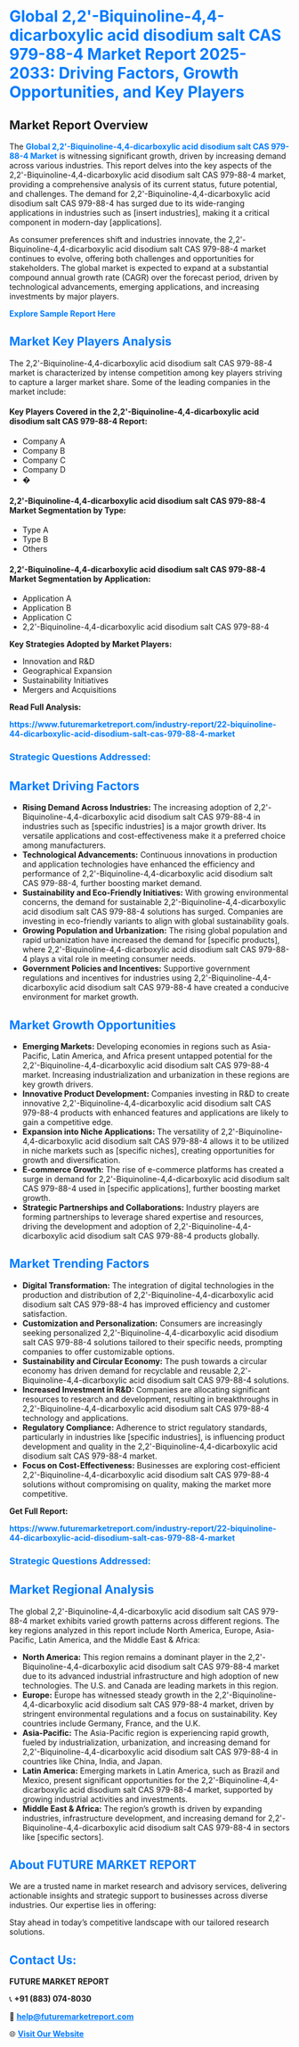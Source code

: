 <h1 style="color: #007BFF;">Global 2,2'-Biquinoline-4,4-dicarboxylic acid disodium salt CAS 979-88-4 Market Report 2025-2033: Driving Factors, Growth Opportunities, and Key Players</h1>

<section id="overview">
<h2>Market Report Overview</h2>
<p>The <a href="https://www.futuremarketreport.com/industry-report/22-biquinoline-44-dicarboxylic-acid-disodium-salt-cas-979-88-4-market" style="color: #007BFF; text-decoration: none;"><strong>Global 2,2'-Biquinoline-4,4-dicarboxylic acid disodium salt CAS 979-88-4 Market</strong></a> is witnessing significant growth, driven by increasing demand across various industries. This report delves into the key aspects of the 2,2'-Biquinoline-4,4-dicarboxylic acid disodium salt CAS 979-88-4 market, providing a comprehensive analysis of its current status, future potential, and challenges. The demand for 2,2'-Biquinoline-4,4-dicarboxylic acid disodium salt CAS 979-88-4 has surged due to its wide-ranging applications in industries such as [insert industries], making it a critical component in modern-day [applications].</p>
<p>As consumer preferences shift and industries innovate, the 2,2'-Biquinoline-4,4-dicarboxylic acid disodium salt CAS 979-88-4 market continues to evolve, offering both challenges and opportunities for stakeholders. The global market is expected to expand at a substantial compound annual growth rate (CAGR) over the forecast period, driven by technological advancements, emerging applications, and increasing investments by major players.</p>
</section>

<section id="overview">
<p><a href="https://www.futuremarketreport.com/request-sample/reportId=113104" style="color: #007BFF; text-decoration: none;"><strong>Explore Sample Report Here</strong></a></p>
</section>

<section id="key-players">
<h2 style="color: #007BFF;">Market Key Players Analysis</h2>
<p>The 2,2'-Biquinoline-4,4-dicarboxylic acid disodium salt CAS 979-88-4 market is characterized by intense competition among key players striving to capture a larger market share. Some of the leading companies in the market include:</p>
<h4>Key Players Covered in the 2,2'-Biquinoline-4,4-dicarboxylic acid disodium salt CAS 979-88-4 Report:</h4>
<ul><li>Company A</li><li>Company B</li><li>Company C</li><li>Company D</li><li>�</li></ul>
<h4>2,2'-Biquinoline-4,4-dicarboxylic acid disodium salt CAS 979-88-4 Market Segmentation by Type:</h4>
<ul><li>Type A</li><li>Type B</li><li>Others</li></ul>

<h4>2,2'-Biquinoline-4,4-dicarboxylic acid disodium salt CAS 979-88-4 Market Segmentation by Application:</h4>
<ul><li>Application A</li><li>Application B</li><li>Application C</li><li>2,2&#039;-Biquinoline-4,4-dicarboxylic acid disodium salt CAS 979-88-4</li></ul>
<p><strong>Key Strategies Adopted by Market Players:</strong></p>
<ul>
<li>Innovation and R&D</li>
<li>Geographical Expansion</li>
<li>Sustainability Initiatives</li>
<li>Mergers and Acquisitions</li>
</ul>
</section>

<section>
<p><strong>Read Full Analysis: </strong></p><a href="https://www.futuremarketreport.com/industry-report/22-biquinoline-44-dicarboxylic-acid-disodium-salt-cas-979-88-4-market" style="color: #007BFF; text-decoration: none;"><strong>https://www.futuremarketreport.com/industry-report/22-biquinoline-44-dicarboxylic-acid-disodium-salt-cas-979-88-4-market</strong></a>
<h3 style="color: #007BFF;">Strategic Questions Addressed:</h3>
</section>

<section id="driving-factors">
<h2 style="color: #007BFF;">Market Driving Factors</h2>
<ul>
<li><strong>Rising Demand Across Industries:</strong> The increasing adoption of 2,2'-Biquinoline-4,4-dicarboxylic acid disodium salt CAS 979-88-4 in industries such as [specific industries] is a major growth driver. Its versatile applications and cost-effectiveness make it a preferred choice among manufacturers.</li>
<li><strong>Technological Advancements:</strong> Continuous innovations in production and application technologies have enhanced the efficiency and performance of 2,2'-Biquinoline-4,4-dicarboxylic acid disodium salt CAS 979-88-4, further boosting market demand.</li>
<li><strong>Sustainability and Eco-Friendly Initiatives:</strong> With growing environmental concerns, the demand for sustainable 2,2'-Biquinoline-4,4-dicarboxylic acid disodium salt CAS 979-88-4 solutions has surged. Companies are investing in eco-friendly variants to align with global sustainability goals.</li>
<li><strong>Growing Population and Urbanization:</strong> The rising global population and rapid urbanization have increased the demand for [specific products], where 2,2'-Biquinoline-4,4-dicarboxylic acid disodium salt CAS 979-88-4 plays a vital role in meeting consumer needs.</li>
<li><strong>Government Policies and Incentives:</strong> Supportive government regulations and incentives for industries using 2,2'-Biquinoline-4,4-dicarboxylic acid disodium salt CAS 979-88-4 have created a conducive environment for market growth.</li>
</ul>
</section>

<section id="growth-opportunities">
<h2 style="color: #007BFF;">Market Growth Opportunities</h2>
<ul>
<li><strong>Emerging Markets:</strong> Developing economies in regions such as Asia-Pacific, Latin America, and Africa present untapped potential for the 2,2'-Biquinoline-4,4-dicarboxylic acid disodium salt CAS 979-88-4 market. Increasing industrialization and urbanization in these regions are key growth drivers.</li>
<li><strong>Innovative Product Development:</strong> Companies investing in R&D to create innovative 2,2'-Biquinoline-4,4-dicarboxylic acid disodium salt CAS 979-88-4 products with enhanced features and applications are likely to gain a competitive edge.</li>
<li><strong>Expansion into Niche Applications:</strong> The versatility of 2,2'-Biquinoline-4,4-dicarboxylic acid disodium salt CAS 979-88-4 allows it to be utilized in niche markets such as [specific niches], creating opportunities for growth and diversification.</li>
<li><strong>E-commerce Growth:</strong> The rise of e-commerce platforms has created a surge in demand for 2,2'-Biquinoline-4,4-dicarboxylic acid disodium salt CAS 979-88-4 used in [specific applications], further boosting market growth.</li>
<li><strong>Strategic Partnerships and Collaborations:</strong> Industry players are forming partnerships to leverage shared expertise and resources, driving the development and adoption of 2,2'-Biquinoline-4,4-dicarboxylic acid disodium salt CAS 979-88-4 products globally.</li>
</ul>
</section>

<section id="trending-factors">
<h2 style="color: #007BFF;">Market Trending Factors</h2>
<ul>
<li><strong>Digital Transformation:</strong> The integration of digital technologies in the production and distribution of 2,2'-Biquinoline-4,4-dicarboxylic acid disodium salt CAS 979-88-4 has improved efficiency and customer satisfaction.</li>
<li><strong>Customization and Personalization:</strong> Consumers are increasingly seeking personalized 2,2'-Biquinoline-4,4-dicarboxylic acid disodium salt CAS 979-88-4 solutions tailored to their specific needs, prompting companies to offer customizable options.</li>
<li><strong>Sustainability and Circular Economy:</strong> The push towards a circular economy has driven demand for recyclable and reusable 2,2'-Biquinoline-4,4-dicarboxylic acid disodium salt CAS 979-88-4 solutions.</li>
<li><strong>Increased Investment in R&D:</strong> Companies are allocating significant resources to research and development, resulting in breakthroughs in 2,2'-Biquinoline-4,4-dicarboxylic acid disodium salt CAS 979-88-4 technology and applications.</li>
<li><strong>Regulatory Compliance:</strong> Adherence to strict regulatory standards, particularly in industries like [specific industries], is influencing product development and quality in the 2,2'-Biquinoline-4,4-dicarboxylic acid disodium salt CAS 979-88-4 market.</li>
<li><strong>Focus on Cost-Effectiveness:</strong> Businesses are exploring cost-efficient 2,2'-Biquinoline-4,4-dicarboxylic acid disodium salt CAS 979-88-4 solutions without compromising on quality, making the market more competitive.</li>
</ul>
</section>

<section>
<p><strong>Get Full Report: </strong></p><a href="https://www.futuremarketreport.com/industry-report/22-biquinoline-44-dicarboxylic-acid-disodium-salt-cas-979-88-4-market" style="color: #007BFF; text-decoration: none;"><strong>https://www.futuremarketreport.com/industry-report/22-biquinoline-44-dicarboxylic-acid-disodium-salt-cas-979-88-4-market</strong></a>
<h3 style="color: #007BFF;">Strategic Questions Addressed:</h3>
</section>


<section id="regional-analysis">
<h2 style="color: #007BFF;">Market Regional Analysis</h2>
<p>The global 2,2'-Biquinoline-4,4-dicarboxylic acid disodium salt CAS 979-88-4 market exhibits varied growth patterns across different regions. The key regions analyzed in this report include North America, Europe, Asia-Pacific, Latin America, and the Middle East & Africa:</p>
<ul>
<li><strong>North America:</strong> This region remains a dominant player in the 2,2'-Biquinoline-4,4-dicarboxylic acid disodium salt CAS 979-88-4 market due to its advanced industrial infrastructure and high adoption of new technologies. The U.S. and Canada are leading markets in this region.</li>
<li><strong>Europe:</strong> Europe has witnessed steady growth in the 2,2'-Biquinoline-4,4-dicarboxylic acid disodium salt CAS 979-88-4 market, driven by stringent environmental regulations and a focus on sustainability. Key countries include Germany, France, and the U.K.</li>
<li><strong>Asia-Pacific:</strong> The Asia-Pacific region is experiencing rapid growth, fueled by industrialization, urbanization, and increasing demand for 2,2'-Biquinoline-4,4-dicarboxylic acid disodium salt CAS 979-88-4 in countries like China, India, and Japan.</li>
<li><strong>Latin America:</strong> Emerging markets in Latin America, such as Brazil and Mexico, present significant opportunities for the 2,2'-Biquinoline-4,4-dicarboxylic acid disodium salt CAS 979-88-4 market, supported by growing industrial activities and investments.</li>
<li><strong>Middle East & Africa:</strong> The region’s growth is driven by expanding industries, infrastructure development, and increasing demand for 2,2'-Biquinoline-4,4-dicarboxylic acid disodium salt CAS 979-88-4 in sectors like [specific sectors].</li>
</ul>
</section>

<footer>
<h2 style="color: #007BFF;">About FUTURE MARKET REPORT</h2>
<p>We are a trusted name in market research and advisory services, delivering actionable insights and strategic support to businesses across diverse industries. Our expertise lies in offering:</p>

<p>Stay ahead in today’s competitive landscape with our tailored research solutions.</p>

<h2 style="color: #007BFF;">Contact Us:</h2>
<p><strong>FUTURE MARKET REPORT</strong></p>
<p>📞 <strong>+91 (883) 074-8030</strong></p>
<p>📧 <strong><a href="mailto:help@futuremarketreport.com" style="color: #007BFF;">help@futuremarketreport.com</a></strong></p>
<p>🌐 <strong><a href="https://www.futuremarketreport.com/" style="color: #007BFF;">Visit Our Website</a></strong></p>
</footer>